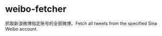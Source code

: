 weibo-fetcher
=============

抓取新浪微博指定账号的全部微博。Fetch all tweets from the specified Sina Weibo account.
